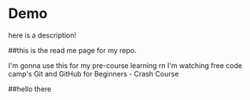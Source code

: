 # Demo

here is a description!

##this is the read me page for my repo. 

I'm gonna use this for my pre-course learning
rn I'm watching free code camp's Git and GitHub for Beginners - Crash Course

##hello there

